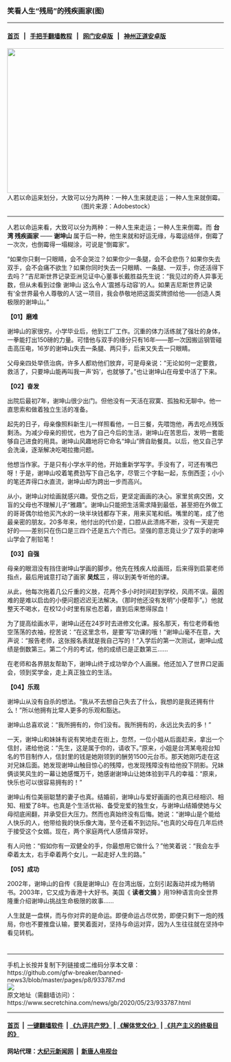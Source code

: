 ### 笑看人生“残局”的残疾画家(图)
------------------------

#### [首页](https://github.com/gfw-breaker/banned-news3/blob/master/README.md) &nbsp;&nbsp;|&nbsp;&nbsp; [手把手翻墙教程](https://github.com/gfw-breaker/guides/wiki) &nbsp;&nbsp;|&nbsp;&nbsp; [网门安卓版](https://github.com/oGate2/oGate) &nbsp;&nbsp;|&nbsp;&nbsp; [神州正道安卓版](https://github.com/SzzdOgate/update) 



<div class="article_right" style="fone-color:#000">
 <p style="text-align:center">
  <img alt="" src="https://img3.secretchina.com/pic/2020/5-23/p2695272a866773237-ss.jpg" style="height:337px; width:600px"/>
  <br>
   人若以命运来划分，大致可以分为两种：一种人生来就走运；一种人生来就倒霉。（图片来源：Adobestock）
   <span id="hideid" name="hideid" style="color:red;display:none;">
    <span href="https://www.secretchina.com">
    </span>
   </span>
  </br>
 </p>
 <div id="txt-mid1-t21-2017">
  

---


  </div>
 </div>
 <p>
  人若以命运来看，大致可以分为两种：一种人生来走运；一种人生来倒霉。而
  <strong>
   <span href="https://www.secretchina.com/news/gb/tag/台湾" target="_blank">
    台湾
   </span>
   残疾画家
  </strong>
  ——
  <strong>
   谢坤山
  </strong>
  属于后一种，他生来就和好运无缘，与霉运结伴，倒霉了一次次，也倒霉得一塌糊涂，可说是“倒霉家”。
  <span id="hideid" name="hideid" style="color:red;display:none;">
   <span href="https://www.secretchina.com">
   </span>
  </span>
 </p>
 <p>
  “如果你只剩一只眼睛，会不会哭泣？如果你少一条腿，会不会悲伤？如果你失去双手，会不会痛不欲生？如果你同时失去一只眼睛、一条腿、一双手，你还活得下去吗？”吉尼斯世界记录亚洲见证中心董事长戴胜益先生说：“我见过的奇人异事无数，但从未看到过像
  <span href="https://www.secretchina.com/news/gb/tag/谢坤山" target="_blank">
   谢坤山
  </span>
  这么令人‘震撼与动容’的人。如果吉尼斯世界记录有‘全世界最令人尊敬的人’这一项目，我会恭敬地把这面奖牌颁给他——创造人类极限的谢坤山。”
 </p>
 <p>
  <strong>
   【01】磨难
  </strong>
 </p>
 <p>
  谢坤山的家很穷。小学毕业后，他到工厂工作。沉重的体力活练就了强壮的身体，一拳能打出150磅的力量。可惜他与双手的缘分只有16年——那一次因搬运钢管碰击高压电，16岁的谢坤山失去一条腿、两只手，后来又失去一只眼睛。
 </p>
 <p>
  父母亲四处举债治病，许多人都劝他们放弃，可是母亲说：“无论如何一定要救，救活了，只要坤山能再叫我一声‘妈’，也就够了。”也让谢坤山在母爱中活了下来。
 </p>
 <p>
  <strong>
   【02】奋发
  </strong>
 </p>
 <center>
  <div style="max-width: 632px;height:180px; display: none; text-align: center; margin: 0 auto; overflow: hidden;overflow-x: hidden;">
   <div id="taboola-midarticle-thumbnails" style="max-width: 632px;height:180px;overflow: hidden;overflow-x: hidden;">
   </div>
  </div>
  <div>
   <center>
    <div id="div-gpt-ad-1589559869784-0">
    </div>
   </center>
  </div>
 </center>
 <p>
  出院后最初7年，谢坤山很少出门。但他没有一天活在寂寞、孤独和无聊中。他一直思索和做着独立生活的准备。
 </p>
 <center>
  <div style="max-width: 632px;height:180px; display: none; text-align: center; margin: 0 auto; overflow: hidden;overflow-x: hidden;">
   <div id="taboola-midarticle-thumbnails" style="max-width: 632px;height:180px;overflow: hidden;overflow-x: hidden;">
   </div>
  </div>
  <div>
   <center>
    <div id="div-gpt-ad-1589559869784-0">
    </div>
   </center>
  </div>
 </center>
 <p>
  起先的日子，母亲像照料新生儿一样照看他，一日三餐，先喂饱他，再去吃点残饭剩汤。为减少母亲的担忧，也为了自己今后的生活，谢坤山在苦思后，发明一套能够自己进食的用具。谢坤山风趣地将它命名“坤山”牌自助餐具。以后，他又自己学会洗澡，逐渐解决吃喝拉撒问题。
 </p>
 <center>
  <div style="max-width: 632px;height:180px; display: none; text-align: center; margin: 0 auto; overflow: hidden;overflow-x: hidden;">
   <div id="taboola-midarticle-thumbnails" style="max-width: 632px;height:180px;overflow: hidden;overflow-x: hidden;">
   </div>
  </div>
  <div>
   <center>
    <div id="div-gpt-ad-1589559869784-0">
    </div>
   </center>
  </div>
 </center>
 <p>
  他想当作家。于是只有小学水平的他，开始重新学写字。手没有了，可还有嘴巴呀！于是，谢坤山咬着笔费劲写下自己名字，尽管三个字黏一起，东倒西歪；小小的笔还弄得口水直流，谢坤山却为跨出一步而高兴。
 </p>
 <center>
  <div style="max-width: 632px;height:180px; display: none; text-align: center; margin: 0 auto; overflow: hidden;overflow-x: hidden;">
   <div id="taboola-midarticle-thumbnails" style="max-width: 632px;height:180px;overflow: hidden;overflow-x: hidden;">
   </div>
  </div>
  <div>
   <center>
    <div id="div-gpt-ad-1589559869784-0">
    </div>
   </center>
  </div>
 </center>
 <p>
  从小，谢坤山对绘画就感兴趣。受伤之后，更坚定画画的决心。家里贫病交困，文盲的父母也不理解儿子“雅趣”。谢坤山只能把生活需求降到最低，甚至把在外做工的哥哥偶尔给他买汽水的一块半块钱都存下来，用来买笔和纸。嘴里的笔，成了他最亲密的朋友。20多年来，他付出的代价是，口腔从此溃疡不断，没有一天是完好的——差别只在伤口是三四个还是五六个而已。坚强的意志竟让少了双手的谢坤山学会了削铅笔！
 </p>
 <center>
  <div style="max-width: 632px;height:180px; display: none; text-align: center; margin: 0 auto; overflow: hidden;overflow-x: hidden;">
   <div id="taboola-midarticle-thumbnails" style="max-width: 632px;height:180px;overflow: hidden;overflow-x: hidden;">
   </div>
  </div>
  <div>
   <center>
    <div id="div-gpt-ad-1589559869784-0">
    </div>
   </center>
  </div>
 </center>
 <p>
  <strong>
   【03】自强
  </strong>
 </p>
 <center>
  <div style="max-width: 632px;height:180px; display: none; text-align: center; margin: 0 auto; overflow: hidden;overflow-x: hidden;">
   <div id="taboola-midarticle-thumbnails" style="max-width: 632px;height:180px;overflow: hidden;overflow-x: hidden;">
   </div>
  </div>
  <div>
   <center>
    <div id="div-gpt-ad-1589559869784-0">
    </div>
   </center>
  </div>
 </center>
 <p>
  母亲的眼泪没有挡住谢坤山学画的脚步。他先在残疾人绘画班，后来得到启蒙老师指点，最后用诚意打动了画家
  <strong>
   <span href="https://www.secretchina.com/news/gb/tag/吴炫三" target="_blank">
    吴炫三
   </span>
  </strong>
  ，得以到美专听他的课。
 </p>
 <center>
  <div style="max-width: 632px;height:180px; display: none; text-align: center; margin: 0 auto; overflow: hidden;overflow-x: hidden;">
   <div id="taboola-midarticle-thumbnails" style="max-width: 632px;height:180px;overflow: hidden;overflow-x: hidden;">
   </div>
  </div>
  <div>
   <center>
    <div id="div-gpt-ad-1589559869784-0">
    </div>
   </center>
  </div>
 </center>
 <p>
  从此，他每次拖着几公斤重的义肢，花两个多小时时间赶到学校，风雨不误。最困难的是难以启齿的小便问题迟迟无法解决。（那时他还没有发明“小便帮手”。）他就整天不喝水，在校12小时里有尿也忍着，直到后来憋得尿血！
 </p>
 <center>
  <div style="max-width: 632px;height:180px; display: none; text-align: center; margin: 0 auto; overflow: hidden;overflow-x: hidden;">
   <div id="taboola-midarticle-thumbnails" style="max-width: 632px;height:180px;overflow: hidden;overflow-x: hidden;">
   </div>
  </div>
  <div>
   <center>
    <div id="div-gpt-ad-1589559869784-0">
    </div>
   </center>
  </div>
 </center>
 <p>
  为了提高绘画水平，谢坤山还在24岁时去进修文化课。报名那天，有位老师看他空荡荡的衣袖，挖苦说：“在这里念书，是要‘写’功课的哦！”谢坤山毫不在意，大声说：“报告老师，这张报名表就是我自己写的！”入学后的第一次测试，谢坤山成绩是倒数第三。第二个月的考试，他的成绩已是正数第三……
 </p>
 <center>
  <div style="max-width: 632px;height:180px; display: none; text-align: center; margin: 0 auto; overflow: hidden;overflow-x: hidden;">
   <div id="taboola-midarticle-thumbnails" style="max-width: 632px;height:180px;overflow: hidden;overflow-x: hidden;">
   </div>
  </div>
  <div>
   <center>
    <div id="div-gpt-ad-1589559869784-0">
    </div>
   </center>
  </div>
 </center>
 <p>
  在老师和各界朋友帮助下，谢坤山终于成功举办个人画展。他还加入了世界口足画会，领到奖学金，走上真正独立的生活。
 </p>
 <center>
  <div style="max-width: 632px;height:180px; display: none; text-align: center; margin: 0 auto; overflow: hidden;overflow-x: hidden;">
   <div id="taboola-midarticle-thumbnails" style="max-width: 632px;height:180px;overflow: hidden;overflow-x: hidden;">
   </div>
  </div>
  <div>
   <center>
    <div id="div-gpt-ad-1589559869784-0">
    </div>
   </center>
  </div>
 </center>
 <p>
  <strong>
   【04】乐观
  </strong>
 </p>
 <center>
  <div style="max-width: 632px;height:180px; display: none; text-align: center; margin: 0 auto; overflow: hidden;overflow-x: hidden;">
   <div id="taboola-midarticle-thumbnails" style="max-width: 632px;height:180px;overflow: hidden;overflow-x: hidden;">
   </div>
  </div>
  <div>
   <center>
    <div id="div-gpt-ad-1589559869784-0">
    </div>
   </center>
  </div>
 </center>
 <center>
  <ins class="adsbygoogle" data-ad-client="ca-pub-1276641434651360" data-ad-format="fluid" data-ad-layout="in-article" data-ad-slot="3646767294" style="display:block; text-align:center;">
  </ins>
 </center>
 <p>
  谢坤山从没有自杀的想法。“我从不去想自己失去了什么，我想的是我还拥有什么！”所以他拥有比常人更多的乐观和豁达。
 </p>
 <center>
  <div style="max-width: 632px;height:180px; display: none; text-align: center; margin: 0 auto; overflow: hidden;overflow-x: hidden;">
   <div id="taboola-midarticle-thumbnails" style="max-width: 632px;height:180px;overflow: hidden;overflow-x: hidden;">
   </div>
  </div>
  <div>
   <center>
    <div id="div-gpt-ad-1589559869784-0">
    </div>
   </center>
  </div>
 </center>
 <p>
  谢坤山总喜欢说：“我所拥有的，你们没有。我所拥有的，永远比失去的多！”
 </p>
 <center>
  <div style="max-width: 632px;height:180px; display: none; text-align: center; margin: 0 auto; overflow: hidden;overflow-x: hidden;">
   <div id="taboola-midarticle-thumbnails" style="max-width: 632px;height:180px;overflow: hidden;overflow-x: hidden;">
   </div>
  </div>
  <div>
   <center>
    <div id="div-gpt-ad-1589559869784-0">
    </div>
   </center>
  </div>
 </center>
 <p>
  一天，谢坤山和妹妹有说有笑地走在街上，忽然，一位小姐从后面赶来，拿出一个信封，递给他说：“先生，这是属于你的，请收下。”原来，小姐是台湾某电视台知名的节目制作人，信封里的钱是她刚领到的酬劳1500元台币。那天她刚巧走在这对兄妹后面。她发现谢坤山触目惊心的残障，也发现残障没有给他投下阴影。兄妹俩谈笑风生的一幕让她感慨万千，她感谢谢坤山让她体验到平凡的幸福：“原来，快乐也可以很容易拥有的！”
 </p>
 <center>
  <div style="max-width: 632px;height:180px; display: none; text-align: center; margin: 0 auto; overflow: hidden;overflow-x: hidden;">
   <div id="taboola-midarticle-thumbnails" style="max-width: 632px;height:180px;overflow: hidden;overflow-x: hidden;">
   </div>
  </div>
  <div>
   <center>
    <div id="div-gpt-ad-1589559869784-0">
    </div>
   </center>
  </div>
 </center>
 <p>
  谢坤山有位美丽聪慧的妻子也真。结婚前，谢坤山与爱好画画的也真已经相识、相知、相爱了8年。也真是个生活优裕、备受宠爱的独生女，与谢坤山结婚使她与父母彻底闹翻，并承受巨大压力。然而也真始终没有后悔。她说：“谢坤山是个能给人快乐的人，他带给我的快乐像大海，至今还看不到边际。”也真的父母在几年后终于接受这个女婿。现在，两个家庭两代人感情非常好。
 </p>
 <center>
  <div style="max-width: 632px;height:180px; display: none; text-align: center; margin: 0 auto; overflow: hidden;overflow-x: hidden;">
   <div id="taboola-midarticle-thumbnails" style="max-width: 632px;height:180px;overflow: hidden;overflow-x: hidden;">
   </div>
  </div>
  <div>
   <center>
    <div id="div-gpt-ad-1589559869784-0">
    </div>
   </center>
  </div>
 </center>
 <p>
  有人问他：“假如你有一双健全的手，你最想用它做什么？”他笑着说：“我会左手牵着太太，右手牵着两个女儿，一起走好人生的路。”
 </p>
 <center>
  <div style="max-width: 632px;height:180px; display: none; text-align: center; margin: 0 auto; overflow: hidden;overflow-x: hidden;">
   <div id="taboola-midarticle-thumbnails" style="max-width: 632px;height:180px;overflow: hidden;overflow-x: hidden;">
   </div>
  </div>
  <div>
   <center>
    <div id="div-gpt-ad-1589559869784-0">
    </div>
   </center>
  </div>
 </center>
 <p>
  <strong>
   【05】成功
  </strong>
 </p>
 <center>
  <div style="max-width: 632px;height:180px; display: none; text-align: center; margin: 0 auto; overflow: hidden;overflow-x: hidden;">
   <div id="taboola-midarticle-thumbnails" style="max-width: 632px;height:180px;overflow: hidden;overflow-x: hidden;">
   </div>
  </div>
  <div>
   <center>
    <div id="div-gpt-ad-1589559869784-0">
    </div>
   </center>
  </div>
 </center>
 <p>
  2002年，谢坤山的自传《我是谢坤山》在台湾出版，立刻引起轰动并成为畅销书。2003年，它又成为香港十大好书。美国《
  <strong>
   <span href="https://www.secretchina.com/news/gb/tag/读者文摘" target="_blank">
    读者文摘
   </span>
  </strong>
  》用19种语言向全世界隆重介绍谢坤山挑战生命极限的故事……
 </p>
 <center>
  <div style="max-width: 632px;height:180px; display: none; text-align: center; margin: 0 auto; overflow: hidden;overflow-x: hidden;">
   <div id="taboola-midarticle-thumbnails" style="max-width: 632px;height:180px;overflow: hidden;overflow-x: hidden;">
   </div>
  </div>
  <div>
   <center>
    <div id="div-gpt-ad-1589559869784-0">
    </div>
   </center>
  </div>
 </center>
 <p>
  人生就是一盘棋，而与你对弈的是命运。即便命运占尽优势，即便只剩下一炮的残局，你也不要推盘认输，要笑着面对，坚持与命运对弈，因为人生往往就在坚持中看见转机。
  <center>
   <div style="max-width: 632px;height:180px; display: none; text-align: center; margin: 0 auto; overflow: hidden;overflow-x: hidden;">
    <div id="taboola-midarticle-thumbnails" style="max-width: 632px;height:180px;overflow: hidden;overflow-x: hidden;">
    </div>
   </div>
   <div>
    <center>
     <div id="div-gpt-ad-1589559869784-0">
     </div>
    </center>
   </div>
  </center>
  <center>
   <div>
    <div id="txt-mid2-t22-2017" style="display: block;  max-height: 351px;  overflow: hidden;">
     <div id="SC-21">
     </div>
    </div>
   </div>
  </center>
  <div style="padding-top:12px;">
  </div>
 </p>
</div>

<hr/>
手机上长按并复制下列链接或二维码分享本文章：<br/>
https://github.com/gfw-breaker/banned-news3/blob/master/pages/p8/933787.md <br/>
<a href='https://github.com/gfw-breaker/banned-news3/blob/master/pages/p8/933787.md'><img src='https://github.com/gfw-breaker/banned-news3/blob/master/pages/p8/933787.md.png'/></a> <br/>
原文地址（需翻墙访问）：https://www.secretchina.com/news/gb/2020/05/23/933787.html


------------------------
#### [首页](https://github.com/gfw-breaker/banned-news3/blob/master/README.md) &nbsp;|&nbsp; [一键翻墙软件](https://github.com/gfw-breaker/nogfw/blob/master/README.md) &nbsp;| [《九评共产党》](https://github.com/gfw-breaker/9ping.md/blob/master/README.md#九评之一评共产党是什么) | [《解体党文化》](https://github.com/gfw-breaker/jtdwh.md/blob/master/README.md) | [《共产主义的终极目的》](https://github.com/gfw-breaker/gczydzjmd.md/blob/master/README.md)

#### 网站代理：[大纪元新闻网](http://167.172.10.89:10080/gb/) &nbsp;|&nbsp; [新唐人电视台](http://167.172.10.89:8808/gb/)


<img src='http://gfw-breaker.win/banned-news3/pages/p8/933787.md' width='0px' height='0px'/>